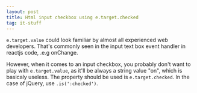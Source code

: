 ```yaml
---
layout: post
title: Html input checkbox using e.target.checked
tag: it-stuff
---
```


`e.target.value` could look familiar by almost all experienced web developers. That's commonly seen in the input text box event handler in reactjs code, .e.g onChange.

However, when it comes to an input checkbox, you probably don't want to play with `e.target.value`, as it'll be always a string value "on", which is basicaly useless. The property should be used is `e.target.checked`. In the case of jQuery, use `.is(':checked')`.
